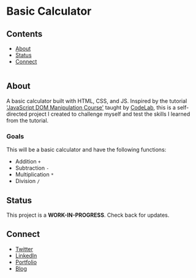 # Basic Calculator

## Contents

- [About](#about)
- [Status](#status)
- [Connect](#connect)

![]()

## About
A basic calculator built with HTML, CSS, and JS. Inspired by the tutorial ['JavaScript DOM Manipulation Course'](https://youtu.be/5fb2aPlgoys) taught by [CodeLab](https://www.youtube.com/c/CodeLab98), this is a self-directed project I created to challenge myself and test the skills I learned from the tutorial. 

### Goals

This will be a basic calculator and have the following functions: 

- Addition `+`
- Subtraction `-`
- Multiplication `*`
- Division `/`

## Status

This project is a **WORK-IN-PROGRESS**. Check back for updates. 

## Connect

- [Twitter](https://twitter.com/wordsbyfifi)
- [LinkedIn](https://linkedin.com/in/anthonynanfito)
- [Portfolio](https://ananfito.github.io)
- [Blog](https://ananfito.hashnode.dev)
